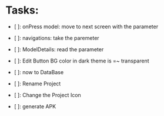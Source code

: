 # Tasks:

- [ ]: onPress model: move to next screen with the parameter
- [ ]: navigations: take the paremeter
- [ ]: ModelDetails: read the parameter

- [ ]: Edit Button BG color in dark theme is =~ transparent
- [ ]: now to DataBase
- [ ]: Rename Project
- [ ]: Change the Project Icon
- [ ]: generate APK
